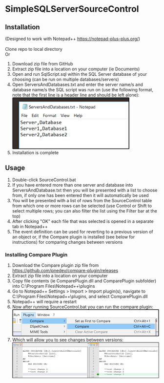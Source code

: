 # SimpleSQLServerSourceControl

## Installation
(Designed to work with Notepad++ <https://notepad-plus-plus.org/>)
<br>
<br>
Clone repo to local directory 
<br>
Or
1. Download zip file from GitHub
2. Extract zip file into a location on your computer (ie Documents)
3. Open and run SqlScript.sql within the SQL Server database of your choosing (can be run on multiple databases/servers)
4. Open ServersAndDatabases.txt and enter the server name/s and database name/s the SQL script was run on (use the following format, note that the first line is a header line and should be left alone):
![Image](https://github.com/austineric/SimpleSQLServerSourceControl/blob/master/Images/ServersAndDatabasesExample.png?raw=true)
5. Installation is complete

## Usage
1. Double-click SourceControl.bat
2. If you have entered more than one server and database into ServersAndDatabase.txt then you will be presented with a list to choose from, if only one has been entered then it will automatically be used
3. You will be presented with a list of rows from the SourceControl table from which one or more rows can be selected (use Control or Shift to select multiple rows; you can also filter the list using the Filter bar at the top)
4. After clicking "OK" each file that was selected is opened in a separate tab in Notepad++
5. The event definition can be used for reverting to a previous version of an object or, if the Compare plugin is installed (see below for instructions) for comparing changes between versions

### Installing Compare Plugin
1.  Download the Compare plugin zip file from <https://github.com/pnedev/compare-plugin/releases>
2. Extract zip file into a location on your computer
3. Copy file contents (ie ComparePlugin.dll and ComparePlugin subfolder) into C:\Program Files\Notepad++\plugins
4. Go to Notepad++ Settings > Import > Import plugin(s), navigate to C:\Program Files\Notepad++\plugins, and select ComparePlugin.dll
5. Notepad++ will require a restart
6. Now after running SourceControl.bat you can run the compare plugin: ![](https://github.com/austineric/SimpleSQLServerSourceControl/blob/master/Images/CompareMenu.png?raw=true)
7. Which will allow you to see changes between versions: ![](https://github.com/austineric/SimpleSQLServerSourceControl/blob/master/Images/Compare.png?raw=true)





